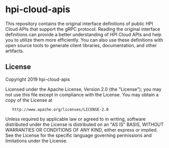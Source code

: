 # hpi-cloud-apis

This repository contains the original interface definitions of public HPI Cloud APIs that support the gRPC protocol. Reading the original interface definitions can provide a better understanding of HPI Cloud APIs and help you to utilize them more efficiently. You can also use these definitions with open source tools to generate client libraries, documentation, and other artifacts.


## License

Copyright 2019 hpi-cloud-apis

   Licensed under the Apache License, Version 2.0 (the "License");
   you may not use this file except in compliance with the License.
   You may obtain a copy of the License at

       http://www.apache.org/licenses/LICENSE-2.0

   Unless required by applicable law or agreed to in writing, software
   distributed under the License is distributed on an "AS IS" BASIS,
   WITHOUT WARRANTIES OR CONDITIONS OF ANY KIND, either express or implied.
   See the License for the specific language governing permissions and
   limitations under the License.
